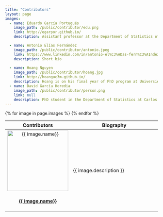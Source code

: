 ```yaml
---
title: "Contributors"
layout: page
images:
  - name: Eduardo García Portugués
    image_path: /public/contributor/edu.png
    link: http://egarpor.github.io/  
    description: Assistant professor at the Department of Statistics of Carlos III University of Madrid. Enthusiast of coding since his early days as a student fighting against <code class="highlighter-rouge">FORTRAN</code>. Now with a reasonable expertise in <code class="highlighter-rouge">R</code> and its evolving ecosystem. His developed software is available at <a href="https://github.com/egarpor/">https://github.com/egarpor/</a>

  - name: Antonio Elías Fernández
    image_path: /public/contributor/antonio.jpeg
    link: https://www.linkedin.com/in/antonio-el%C3%ADas-fern%C3%A1ndez-656ab495/
    description: Short bio
  
  - name: Hoang Nguyen
    image_path: /public/contributor/hoang.jpg
    link: http://hoanguc3m.github.io/
    description: Hoang is on his final year of PhD program at Universidad Carlos III de Madrid. He enjoys Bayesian inference and Statistical computation. He contribute to several <code class="highlighter-rouge">R</code> package in his <a href="https://github.com/hoanguc3m/">repositories</a>. Contributors contact him for posting articles in the coding club.
  - name: David García Heredia
    image_path: /public/contributor/person.png
    link: null
    description: PhD student in the Department of Statistics at Carlos III University of Madrid, his research interests have led him to have programming as an essential part of his daily work. Although most of his code is made in <code class="highlighter-rouge">C++</code>, he is also fan of other languages as <code class="highlighter-rouge">Julia</code>, <code class="highlighter-rouge">R</code> or <code class="highlighter-rouge">MATLAB</code>.
---
```


<table>
<colgroup>
<col width="30%" />
<col width="70%" />
</colgroup>
<thead>
<tr class="header">
<th>Contributors</th>
<th>Biography</th>
</tr>
</thead>
<tbody>
{% for image in page.images %}
<tr>
<td align="center">
      <a href="{{ image.link }}">
        <img src="{{ image.image_path }}" width="200" alt="{{ image.name}}" class="avatar"/> 
        <h4>{{ image.name}}</h4>
      </a> 
</td>
<td>     
      <p>{{ image.description }}</p>
</td>
</tr>
{% endfor %}
</tbody>
</table>

